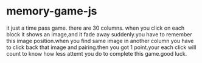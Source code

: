 # memory-game-js
it just a time pass game. there are 30 columns. when you click on each block it shows an image,and it fade away suddenly.you have to remember this image position.when you find same image in another column you have to click back that image and pairing.then you got 1 point.your each click will count to know how less attemt you do to complete this game.good luck.
